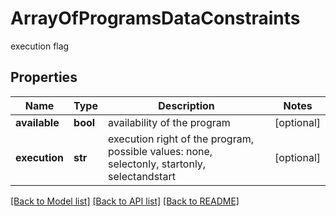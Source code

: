 # ArrayOfProgramsDataConstraints

execution flag
## Properties
Name | Type | Description | Notes
------------ | ------------- | ------------- | -------------
**available** | **bool** | availability of the program  | [optional] 
**execution** | **str** | execution right of the program, possible values: none, selectonly, startonly, selectandstart  | [optional] 

[[Back to Model list]](../README.md#documentation-for-models) [[Back to API list]](../README.md#documentation-for-api-endpoints) [[Back to README]](../README.md)


